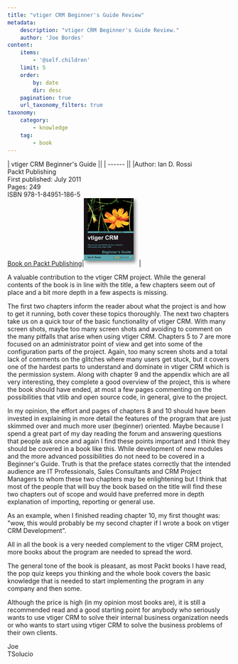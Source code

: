 ```yaml
---
title: "vtiger CRM Beginner's Guide Review"
metadata:
    description: "vtiger CRM Beginner's Guide Review."
    author: 'Joe Bordes'
content:
    items:
        - '@self.children'
    limit: 5
    order:
        by: date
        dir: desc
    pagination: true
    url_taxonomy_filters: true
taxonomy:
    category:
        - knowledge
    tag:
        - book
---
```


| vtiger CRM Beginner's Guide ||
| ------ ||
|Author: Ian D. Rossi<br>Packt Publishing<br>First published: July 2011<br>Pages: 249<br>ISBN 978-1-84951-186-5<br>[Book on Packt Publishing](http://www.packtpub.com/vtiger-crm-beginners-guide/book)|![vtiger_crm_beginners_guide](../manual/vtiger_crm_beginners_guide.png)|

A valuable contribution to the vtiger CRM project. While the general contents of the book is in line with the title, a few chapters seem out of place and a bit more depth in a few aspects is missing.

The first two chapters inform the reader about what the project is and how to get it running, both cover these topics thoroughly. The next two chapters take us on a quick tour of the basic functionality of vtiger CRM. With many screen shots, maybe too many screen shots and avoiding to comment on the many pitfalls that arise when using vtiger CRM. Chapters 5 to 7 are more focused on an administrator point of view and get into some of the configuration parts of the project. Again, too many screen shots and a total lack of comments on the glitches where many users get stuck, but it covers one of the hardest parts to understand and dominate in vtiger CRM which is the permission system. Along with chapter 9 and the appendix which are all very interesting, they complete a good overview of the project, this is where the book should have ended, at most a few pages commenting on the possibilities that vtlib and open source code, in general, give to the project.

In my opinion, the effort and pages of chapters 8 and 10 should have been invested in explaining in more detail the features of the program that are just skimmed over and much more user (beginner) oriented. Maybe because I spend a great part of my day reading the forum and answering questions that people ask once and again I find these points important and I think they should be covered in a book like this. While development of new modules and the more advanced possibilities do not need to be covered in a Beginner's Guide. Truth is that the preface states correctly that the intended audience are IT Professionals, Sales Consultants and CRM Project Managers to whom these two chapters may be enlightening but I think that most of the people that will buy the book based on the title will find these two chapters out of scope and would have preferred more in depth explanation of importing, reporting or general use.

As an example, when I finished reading chapter 10, my first thought was: "wow, this would probably be my second chapter if I wrote a book on vtiger CRM Development".

All in all the book is a very needed complement to the vtiger CRM project, more books about the program are needed to spread the word.

The general tone of the book is pleasant, as most Packt books I have read, the pop quiz keeps you thinking and the whole book covers the basic knowledge that is needed to start implementing the program in any company and then some.

Although the price is high (in my opinion most books are), it is still a recommended read and a good starting point for anybody who seriously wants to use vtiger CRM to solve their internal business organization needs or who wants to start using vtiger CRM to solve the business problems of their own clients.

Joe<br>
TSolucio